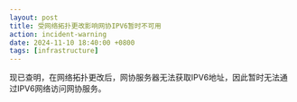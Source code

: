 ```yaml
---
layout: post
title: 受网络拓扑更改影响网协IPV6暂时不可用
action: incident-warning
date: 2024-11-10 18:40:00 +0800
tags: [infrastructure]
---
```


现已查明，在网络拓扑更改后，网协服务器无法获取IPV6地址，因此暂时无法通过IPV6网络访问网协服务。


